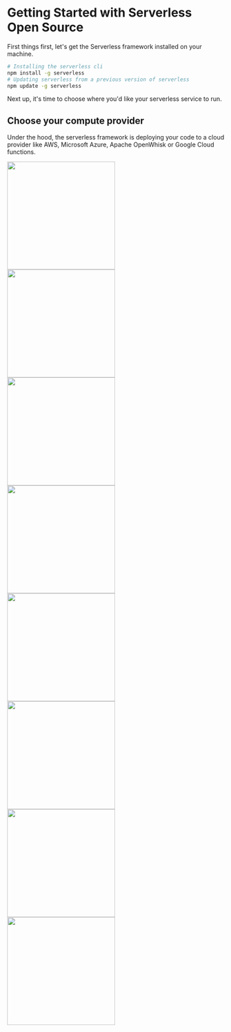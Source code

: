 <!--
title: Serverless Getting Started Guide
menuText: Getting Started
layout: Doc
menuOrder: 0
menuItems:
  - {menuText: AWS Guide, path: /framework/docs/providers/aws/guide/quick-start}
  - {menuText: Azure Functions Guide, path: /framework/docs/providers/azure/guide/quick-start}
  - {menuText: Apache OpenWhisk Guide, path: /framework/docs/providers/openwhisk/guide/quick-start}
  - {menuText: Google Functions Guide, path: /framework/docs/providers/google/guide/quick-start}
  - {menuText: Kubeless Guide, path: /framework/docs/providers/kubeless/guide/quick-start}
  - {menuText: Spotinst Guide, path: /framework/docs/providers/spotinst/guide/quick-start}
  - {menuText: Fn Guide, path: /framework/docs/providers/fn/guide/quick-start}
  - {menuText: Cloudflare Workers Guide, path: /framework/docs/providers/cloudflare/guide/quick-start}
-->

# Getting Started with Serverless Open Source

First things first, let's get the Serverless framework installed on your machine.

```bash
# Installing the serverless cli
npm install -g serverless
# Updating serverless from a previous version of serverless
npm update -g serverless
```

Next up, it's time to choose where you'd like your serverless service to run.

## Choose your compute provider

Under the hood, the serverless framework is deploying your code to a cloud provider like AWS, Microsoft Azure, Apache OpenWhisk or Google Cloud functions.

<div class="docsSections">
  <a href="/framework/docs/providers/aws/guide/quick-start">
    <div class="docsSection">
      <div class="docsSectionHeader">
        <img src="https://s3-us-west-2.amazonaws.com/assets.site.serverless.com/images/docs/aws-logo.svg" width="250"
          draggable="false" />
      </div>
    </div>
  </a>
  <a href="/framework/docs/providers/azure/guide/quick-start">
    <div class="docsSection">
      <div class="docsSectionHeader">
        <img src="https://s3-us-west-2.amazonaws.com/assets.site.serverless.com/images/docs/azure-logo.svg" width="250"
          draggable="false" />
      </div>
    </div>
  </a>
  <a href="/framework/docs/providers/openwhisk/guide/quick-start">
    <div class="docsSection">
      <div class="docsSectionHeader">
        <img src="https://s3-us-west-2.amazonaws.com/assets.site.serverless.com/images/docs/openwhisk-logo.svg" width="250"
          draggable="false" />
      </div>
    </div>
  </a>
  <a href="/framework/docs/providers/google/guide/quick-start">
    <div class="docsSection">
      <div class="docsSectionHeader">
        <img src="https://s3-us-west-2.amazonaws.com/assets.site.serverless.com/images/docs/google-logo.png" width="250"
          draggable="false" />
      </div>
    </div>
  </a>
  <a href="/framework/docs/providers/kubeless/guide/quick-start">
    <div class="docsSection">
      <div class="docsSectionHeader">
        <img src="https://s3-us-west-2.amazonaws.com/assets.site.serverless.com/images/docs/kubeless-logo.svg"
          width="250" draggable="false" />
      </div>
    </div>
  </a>
  <a href="/framework/docs/providers/spotinst/guide/quick-start">
    <div class="docsSection">
      <div class="docsSectionHeader">
        <img src="https://s3-us-west-2.amazonaws.com/assets.site.serverless.com/images/docs/spotinst-logo.svg"
          width="250" draggable="false" />
      </div>
    </div>
  </a>
  <a href="/framework/docs/providers/fn/guide/quick-start">
    <div class="docsSection">
      <div class="docsSectionHeader">
        <img src="https://s3-us-west-2.amazonaws.com/assets.site.serverless.com/images/docs/fn-logo.svg" width="250"
          draggable="false" />
      </div>
    </div>
  </a>
  <a href="/framework/docs/providers/cloudflare/guide/quick-start">
    <div class="docsSection">
      <div class="docsSectionHeader">
        <img src="https://s3-us-west-2.amazonaws.com/assets.site.serverless.com/images/docs/cloudflare-logo.svg"
          width="250" draggable="false" />
      </div>
    </div>
  </a>
</div>
